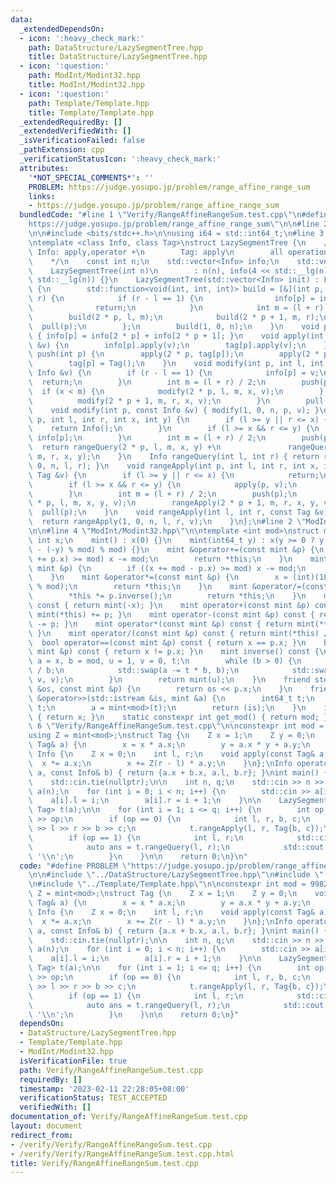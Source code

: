 ```yaml
---
data:
  _extendedDependsOn:
  - icon: ':heavy_check_mark:'
    path: DataStructure/LazySegmentTree.hpp
    title: DataStructure/LazySegmentTree.hpp
  - icon: ':question:'
    path: ModInt/Modint32.hpp
    title: ModInt/Modint32.hpp
  - icon: ':question:'
    path: Template/Template.hpp
    title: Template/Template.hpp
  _extendedRequiredBy: []
  _extendedVerifiedWith: []
  _isVerificationFailed: false
  _pathExtension: cpp
  _verificationStatusIcon: ':heavy_check_mark:'
  attributes:
    '*NOT_SPECIAL_COMMENTS*': ''
    PROBLEM: https://judge.yosupo.jp/problem/range_affine_range_sum
    links:
    - https://judge.yosupo.jp/problem/range_affine_range_sum
  bundledCode: "#line 1 \"Verify/RangeAffineRangeSum.test.cpp\"\n#define PROBLEM \"\
    https://judge.yosupo.jp/problem/range_affine_range_sum\"\n\n#line 2 \"Template/Template.hpp\"\
    \n\n#include <bits/stdc++.h>\n\nusing i64 = std::int64_t;\n#line 3 \"DataStructure/LazySegmentTree.hpp\"\
    \ntemplate <class Info, class Tag>\nstruct LazySegmentTree {\n    /*\n       \
    \ Info: apply,operator +\n        Tag: apply\n        all operations obey [l,r)\n\
    \    */\n    const int n;\n    std::vector<Info> info;\n    std::vector<Tag> tag;\n\
    \    LazySegmentTree(int n)\n        : n(n), info(4 << std::__lg(n)), tag(4 <<\
    \ std::__lg(n)) {}\n    LazySegmentTree(std::vector<Info> init) : LazySegmentTree(init.size())\
    \ {\n        std::function<void(int, int, int)> build = [&](int p, int l, int\
    \ r) {\n            if (r - l == 1) {\n                info[p] = init[l];\n  \
    \              return;\n            }\n            int m = (l + r) / 2;\n    \
    \        build(2 * p, l, m);\n            build(2 * p + 1, m, r);\n          \
    \  pull(p);\n        };\n        build(1, 0, n);\n    }\n    void pull(int p)\
    \ { info[p] = info[2 * p] + info[2 * p + 1]; }\n    void apply(int p, const Tag\
    \ &v) {\n        info[p].apply(v);\n        tag[p].apply(v);\n    }\n    void\
    \ push(int p) {\n        apply(2 * p, tag[p]);\n        apply(2 * p + 1, tag[p]);\n\
    \        tag[p] = Tag();\n    }\n    void modify(int p, int l, int r, int x, const\
    \ Info &v) {\n        if (r - l == 1) {\n            info[p] = v;\n          \
    \  return;\n        }\n        int m = (l + r) / 2;\n        push(p);\n      \
    \  if (x < m) {\n            modify(2 * p, l, m, x, v);\n        } else {\n  \
    \          modify(2 * p + 1, m, r, x, v);\n        }\n        pull(p);\n    }\n\
    \    void modify(int p, const Info &v) { modify(1, 0, n, p, v); }\n    Info rangeQuery(int\
    \ p, int l, int r, int x, int y) {\n        if (l >= y || r <= x) {\n        \
    \    return Info();\n        }\n        if (l >= x && r <= y) {\n            return\
    \ info[p];\n        }\n        int m = (l + r) / 2;\n        push(p);\n      \
    \  return rangeQuery(2 * p, l, m, x, y) +\n               rangeQuery(2 * p + 1,\
    \ m, r, x, y);\n    }\n    Info rangeQuery(int l, int r) { return rangeQuery(1,\
    \ 0, n, l, r); }\n    void rangeApply(int p, int l, int r, int x, int y, const\
    \ Tag &v) {\n        if (l >= y || r <= x) {\n            return;\n        }\n\
    \        if (l >= x && r <= y) {\n            apply(p, v);\n            return;\n\
    \        }\n        int m = (l + r) / 2;\n        push(p);\n        rangeApply(2\
    \ * p, l, m, x, y, v);\n        rangeApply(2 * p + 1, m, r, x, y, v);\n      \
    \  pull(p);\n    }\n    void rangeApply(int l, int r, const Tag &v) {\n      \
    \  return rangeApply(1, 0, n, l, r, v);\n    }\n};\n#line 2 \"ModInt/Modint32.hpp\"\
    \n\n#line 4 \"ModInt/Modint32.hpp\"\n\ntemplate <int mod>\nstruct mint {\n   \
    \ int x;\n    mint() : x(0) {}\n    mint(int64_t y) : x(y >= 0 ? y % mod : (mod\
    \ - (-y) % mod) % mod) {}\n    mint &operator+=(const mint &p) {\n        if ((x\
    \ += p.x) >= mod) x -= mod;\n        return *this;\n    }\n    mint &operator-=(const\
    \ mint &p) {\n        if ((x += mod - p.x) >= mod) x -= mod;\n        return *this;\n\
    \    }\n    mint &operator*=(const mint &p) {\n        x = (int)(1LL * x * p.x\
    \ % mod);\n        return *this;\n    }\n    mint &operator/=(const mint &p) {\n\
    \        *this *= p.inverse();\n        return *this;\n    }\n    mint operator-()\
    \ const { return mint(-x); }\n    mint operator+(const mint &p) const { return\
    \ mint(*this) += p; }\n    mint operator-(const mint &p) const { return mint(*this)\
    \ -= p; }\n    mint operator*(const mint &p) const { return mint(*this) *= p;\
    \ }\n    mint operator/(const mint &p) const { return mint(*this) /= p; }\n  \
    \  bool operator==(const mint &p) const { return x == p.x; }\n    bool operator!=(const\
    \ mint &p) const { return x != p.x; }\n    mint inverse() const {\n        int\
    \ a = x, b = mod, u = 1, v = 0, t;\n        while (b > 0) {\n            t = a\
    \ / b;\n            std::swap(a -= t * b, b);\n            std::swap(u -= t *\
    \ v, v);\n        }\n        return mint(u);\n    }\n    friend std::ostream &operator<<(std::ostream\
    \ &os, const mint &p) {\n        return os << p.x;\n    }\n    friend std::istream\
    \ &operator>>(std::istream &is, mint &a) {\n        int64_t t;\n        is >>\
    \ t;\n        a = mint<mod>(t);\n        return (is);\n    }\n    int get() const\
    \ { return x; }\n    static constexpr int get_mod() { return mod; }\n};\n#line\
    \ 6 \"Verify/RangeAffineRangeSum.test.cpp\"\n\nconstexpr int mod = 998244353;\n\
    using Z = mint<mod>;\nstruct Tag {\n    Z x = 1;\n    Z y = 0;\n    void apply(const\
    \ Tag& a) {\n        x = x * a.x;\n        y = a.x * y + a.y;\n    }\n};\nstruct\
    \ Info {\n    Z x = 0;\n    int l, r;\n    void apply(const Tag& a) {\n      \
    \  x *= a.x;\n        x += Z(r - l) * a.y;\n    }\n};\nInfo operator+(const Info&\
    \ a, const Info& b) { return {a.x + b.x, a.l, b.r}; }\nint main() {\n    std::ios::sync_with_stdio(false);\n\
    \    std::cin.tie(nullptr);\n\n    int n, q;\n    std::cin >> n >> q;\n\n    std::vector<Info>\
    \ a(n);\n    for (int i = 0; i < n; i++) {\n        std::cin >> a[i].x;\n    \
    \    a[i].l = i;\n        a[i].r = i + 1;\n    }\n\n    LazySegmentTree<Info,\
    \ Tag> t(a);\n\n    for (int i = 1; i <= q; i++) {\n        int op;\n        std::cin\
    \ >> op;\n        if (op == 0) {\n            int l, r, b, c;\n            std::cin\
    \ >> l >> r >> b >> c;\n            t.rangeApply(l, r, Tag{b, c});\n        }\n\
    \        if (op == 1) {\n            int l, r;\n            std::cin >> l >> r;\n\
    \            auto ans = t.rangeQuery(l, r);\n            std::cout << ans.x <<\
    \ '\\n';\n        }\n    }\n\n    return 0;\n}\n"
  code: "#define PROBLEM \"https://judge.yosupo.jp/problem/range_affine_range_sum\"\
    \n\n#include \"../DataStructure/LazySegmentTree.hpp\"\n#include \"../ModInt/Modint32.hpp\"\
    \n#include \"../Template/Template.hpp\"\n\nconstexpr int mod = 998244353;\nusing\
    \ Z = mint<mod>;\nstruct Tag {\n    Z x = 1;\n    Z y = 0;\n    void apply(const\
    \ Tag& a) {\n        x = x * a.x;\n        y = a.x * y + a.y;\n    }\n};\nstruct\
    \ Info {\n    Z x = 0;\n    int l, r;\n    void apply(const Tag& a) {\n      \
    \  x *= a.x;\n        x += Z(r - l) * a.y;\n    }\n};\nInfo operator+(const Info&\
    \ a, const Info& b) { return {a.x + b.x, a.l, b.r}; }\nint main() {\n    std::ios::sync_with_stdio(false);\n\
    \    std::cin.tie(nullptr);\n\n    int n, q;\n    std::cin >> n >> q;\n\n    std::vector<Info>\
    \ a(n);\n    for (int i = 0; i < n; i++) {\n        std::cin >> a[i].x;\n    \
    \    a[i].l = i;\n        a[i].r = i + 1;\n    }\n\n    LazySegmentTree<Info,\
    \ Tag> t(a);\n\n    for (int i = 1; i <= q; i++) {\n        int op;\n        std::cin\
    \ >> op;\n        if (op == 0) {\n            int l, r, b, c;\n            std::cin\
    \ >> l >> r >> b >> c;\n            t.rangeApply(l, r, Tag{b, c});\n        }\n\
    \        if (op == 1) {\n            int l, r;\n            std::cin >> l >> r;\n\
    \            auto ans = t.rangeQuery(l, r);\n            std::cout << ans.x <<\
    \ '\\n';\n        }\n    }\n\n    return 0;\n}"
  dependsOn:
  - DataStructure/LazySegmentTree.hpp
  - Template/Template.hpp
  - ModInt/Modint32.hpp
  isVerificationFile: true
  path: Verify/RangeAffineRangeSum.test.cpp
  requiredBy: []
  timestamp: '2023-02-11 22:28:05+08:00'
  verificationStatus: TEST_ACCEPTED
  verifiedWith: []
documentation_of: Verify/RangeAffineRangeSum.test.cpp
layout: document
redirect_from:
- /verify/Verify/RangeAffineRangeSum.test.cpp
- /verify/Verify/RangeAffineRangeSum.test.cpp.html
title: Verify/RangeAffineRangeSum.test.cpp
---
```

